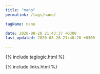 ```yaml
---
title: "nano"
permalink: /tags/nano/

tagName: nano

date: 2020-08-28 21:43:37 +0300
last_updated: 2020-08-28 21:48:20 +0300

---
```


{% include taglogic.html %}

{% include links.html %}
